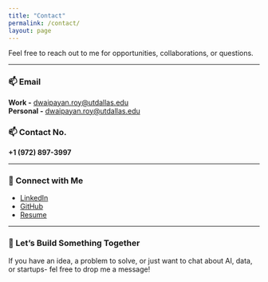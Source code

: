 ```yaml
---
title: "Contact"
permalink: /contact/
layout: page
---
```


Feel free to reach out to me for opportunities, collaborations, or questions.

---

### 📫 Email
**Work -** [dwaipayan.roy@utdallas.edu](mailto:dwaipayan.roy@utdallas.edu)  <br>
**Personal -** [dwaipayan.roy@utdallas.edu](mailto:dwaipayan08.utd@gmail.com)  

### 📫 Contact No.
**+1 (972) 897-3997** 

---

### 🔗 Connect with Me
- [LinkedIn](https://www.linkedin.com/in/dwaipayanroy)
- [GitHub](https://github.com/dwaipayanroy)
- [Resume](https://RoyDwaipayan.github.io/assets/assets/DwaipayanRoy_Resume.pdf)

---

### 📝 Let’s Build Something Together
If you have an idea, a problem to solve, or just want to chat about AI, data, or startups- fel free to drop me a message!